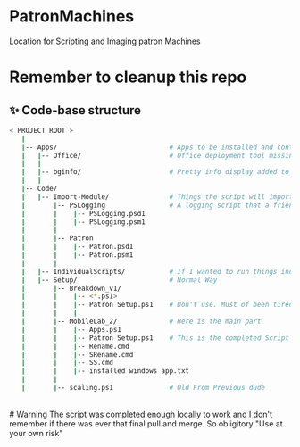 # PatronMachines
Location for Scripting and Imaging patron Machines
# Remember to cleanup this repo 
## ✨ Code-base structure


```bash
< PROJECT ROOT >
   |
   |-- Apps/                            # Apps to be installed and contain their own config files
   |   |-- Office/                      # Office deployment tool missing it's license key obvi
   |   |
   |   |-- bginfo/                      # Pretty info display added to the background each login
   |   |
   |-- Code/
   |   |-- Import-Module/               # Things the script will import
   |       |-- PSLogging                # A logging script that a friend gave me and I modified
   |       |    |-- PSLogging.psd1     
   |       |    |-- PSLogging.psm1
   |       |    
   |       |-- Patron
   |       |    |-- Patron.psd1
   |       |    |-- Patron.psm1
   |       |
   |   |-- IndividualScripts/           # If I wanted to run things individually
   |   |-- Setup/                       # Normal Way
   |       |-- Breakdown_v1/
   |       |    |-- <*.ps1>            
   |       |    |-- Patron Setup.ps1    # Don't use. Must of been tired. Clean this.
   |       |    |
   |       |-- MobileLab_2/             # Here is the main part
   |       |    |-- Apps.ps1
   |       |    |-- Patron Setup.ps1    # This is the completed Script
   |       |    |-- Rename.cmd
   |       |    |-- SRename.cmd
   |       |    |-- SS.cmd
   |       |    |-- installed windows app.txt
   |       |
   |       |-- scaling.ps1              # Old From Previous dude
```

<br />
# Warning
The script was completed enough locally to work and I don't remember if there was ever that final pull and merge.
So obligitory "Use at your own risk"
